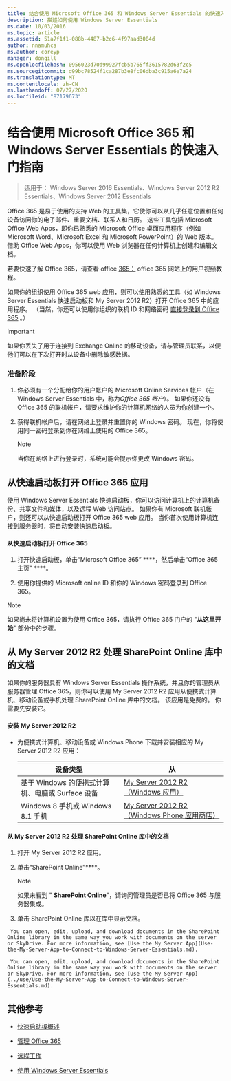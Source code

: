 ```yaml
---
title: 结合使用 Microsoft Office 365 和 Windows Server Essentials 的快速入门指南
description: 描述如何使用 Windows Server Essentials
ms.date: 10/03/2016
ms.topic: article
ms.assetid: 51a7f1f1-088b-4487-b2c6-4f97aad3004d
author: nnamuhcs
ms.author: coreyp
manager: dongill
ms.openlocfilehash: 0956023d70d99927fcb5b765ff3615782d63f2c5
ms.sourcegitcommit: d99bc78524f1ca287b3e8fc06dba3c915a6e7a24
ms.translationtype: MT
ms.contentlocale: zh-CN
ms.lasthandoff: 07/27/2020
ms.locfileid: "87179673"
---
```

# <a name="quick-start-guide-to-using-microsoft-office-365-with-windows-server-essentials"></a>结合使用 Microsoft Office 365 和 Windows Server Essentials 的快速入门指南

>适用于： Windows Server 2016 Essentials、Windows Server 2012 R2 Essentials、Windows Server 2012 Essentials

 Office 365 是易于使用的支持 Web 的工具集，它使你可以从几乎任意位置和任何设备访问你的电子邮件、重要文档、联系人和日历。 这些工具包括 Microsoft Office Web Apps，即你已熟悉的 Microsoft Office 桌面应用程序（例如 Microsoft Word、Microsoft Excel 和 Microsoft PowerPoint）的 Web 版本。 借助 Office Web Apps，你可以使用 Web 浏览器在任何计算机上创建和编辑文档。

 若要快速了解 Office 365，请查看 office [365：](https://onlinehelp.microsoft.com/office365-smallbusinesses/hh534379.aspx) office 365 网站上的用户视频教程。

 如果你的组织使用 Office 365 web 应用，则可以使用熟悉的工具（如 Windows Server Essentials 快速启动板和 My Server 2012 R2）打开 Office 365 中的应用程序。 （当然，你还可以使用你组织的联机 ID 和网络密码 [直接登录到 Office 365](https://login.microsoftonline.com/login.srf?wa=wsignin1.0&rpsnv=2&ct=1384059583&rver=6.1.6206.0&wp=MBI_KEY&wreply=https:%2F%2Fwww.outlook.com%2Fowa%2F&id=260563&whr=students.tamuk.edu&CBCXT=out) 。）

> [!IMPORTANT]
>  如果你丢失了用于连接到 Exchange Online 的移动设备，请与管理员联系，以便他们可以在下次打开时从设备中删除敏感数据。

### <a name="before-you-begin"></a>准备阶段

1.  你必须有一个分配给你的用户帐户的 Microsoft Online Services 帐户（在 Windows Server Essentials 中，称为*Office 365 帐户*）。 如果你还没有 Office 365 的联机帐户，请要求维护你的计算机网络的人员为你创建一个。

2.  获得联机帐户后，请在网络上登录并重置你的 Windows 密码。 现在，你将使用同一密码登录到你在网络上使用的 Office 365。

    > [!NOTE]
    >  当你在网络上进行登录时，系统可能会提示你更改 Windows 密码。

## <a name="open-office-365-apps-from-the-launchpad"></a>从快速启动板打开 Office 365 应用
 使用 Windows Server Essentials 快速启动板，你可以访问计算机上的计算机备份、共享文件和媒体，以及远程 Web 访问站点。 如果你有 Microsoft 联机帐户，则还可以从快速启动板打开 Office 365 web 应用。 当你首次使用计算机连接到服务器时，将自动安装快速启动板。

#### <a name="to-open-office-365-from-the-launchpad"></a>从快速启动板打开 Office 365

1.  打开快速启动板，单击“Microsoft Office 365” ****，然后单击“Office 365 主页” ****。

2.  使用你提供的 Microsoft online ID 和你的 Windows 密码登录到 Office 365。

> [!NOTE]
>  如果尚未将计算机设置为使用 Office 365，请执行 Office 365 门户的 "**从这里开始**" 部分中的步骤。

## <a name="work-with-documents-in-your-sharepoint-online-libraries-from-my-server-2012-r2"></a>从 My Server 2012 R2 处理 SharePoint Online 库中的文档
 如果你的服务器具有 Windows Server Essentials 操作系统，并且你的管理员从服务器管理 Office 365，则你可以使用 My Server 2012 R2 应用从便携式计算机、移动设备或手机处理 SharePoint Online 库中的文档。 该应用是免费的。 你需要先安装它。

#### <a name="to-install-my-server-2012-r2"></a>安装 My Server 2012 R2

-   为便携式计算机、移动设备或 Windows Phone 下载并安装相应的 My Server 2012 R2 应用：

    |设备类型|从|
    |-----------------|-------------------|
    |基于 Windows 的便携式计算机、电脑或 Surface 设备|[My Server 2012 R2（Windows 应用）](https://apps.microsoft.com/windows/app/my-server-2012-r2/67e86695-bda3-4f32-96c4-2e20e56f1cf3)|
    | Windows 8 手机或 Windows 8.1 手机|[My Server 2012 R2（Windows Phone 应用商店）](http://www.windowsphone.com/store/app/my-server-2012-r2/44f596b5-0477-4096-b96e-ddd6ef64ad6b)|

#### <a name="to-work-with-documents-in-sharepoint-online-libraries-from-my-server-2012-r2"></a>从 My Server 2012 R2 处理 SharePoint Online 库中的文档

1.  打开 My Server 2012 R2 应用。

2.  单击“SharePoint Online”****。

    > [!NOTE]
    >  如果未看到 " **SharePoint Online**"，请询问管理员是否已将 Office 365 与服务器集成。

3.  单击 SharePoint Online 库以在库中显示文档。


~~~
 You can open, edit, upload, and download documents in the SharePoint Online library in the same way you work with documents on the server or SkyDrive. For more information, see [Use the My Server App](Use-the-My-Server-App-to-Connect-to-Windows-Server-Essentials.md).

 You can open, edit, upload, and download documents in the SharePoint Online library in the same way you work with documents on the server or SkyDrive. For more information, see [Use the My Server App](../use/Use-the-My-Server-App-to-Connect-to-Windows-Server-Essentials.md).
~~~


## <a name="additional-references"></a>其他参考

-   [快速启动板概述](../manage/Overview-of-the-Launchpad-in-Windows-Server-Essentials.md)

-   [管理 Office 365](../manage/Manage-Office-365-in-Windows-Server-Essentials.md)

-   [远程工作](Work-Remotely-in-Windows-Server-Essentials.md)

-   [使用 Windows Server Essentials](Use-Windows-Server-Essentials.md)

